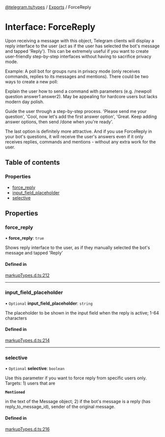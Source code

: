 [@telegram.ts/types](../README.md) / [Exports](../modules.md) / ForceReply

# Interface: ForceReply

Upon receiving a message with this object, Telegram clients will display a reply interface to the user (act as if the user has selected the bot's message and tapped 'Reply'). This can be extremely useful if you want to create user-friendly step-by-step interfaces without having to sacrifice privacy mode.

Example: A poll bot for groups runs in privacy mode (only receives commands, replies to its messages and mentions). There could be two ways to create a new poll:

Explain the user how to send a command with parameters (e.g. /newpoll question answer1 answer2). May be appealing for hardcore users but lacks modern day polish.

Guide the user through a step-by-step process. 'Please send me your question', 'Cool, now let's add the first answer option', 'Great. Keep adding answer options, then send /done when you're ready'.

The last option is definitely more attractive. And if you use ForceReply in your bot's questions, it will receive the user's answers even if it only receives replies, commands and mentions - without any extra work for the user.

## Table of contents

### Properties

- [force\_reply](ForceReply.md#force_reply)
- [input\_field\_placeholder](ForceReply.md#input_field_placeholder)
- [selective](ForceReply.md#selective)

## Properties

### force\_reply

• **force\_reply**: ``true``

Shows reply interface to the user, as if they manually selected the bot's message and tapped 'Reply'

#### Defined in

[markupTypes.d.ts:212](https://github.com/telegramsjs/types/blob/d08200f/src/markupTypes.d.ts#L212)

___

### input\_field\_placeholder

• `Optional` **input\_field\_placeholder**: `string`

The placeholder to be shown in the input field when the reply is active; 1-64 characters

#### Defined in

[markupTypes.d.ts:214](https://github.com/telegramsjs/types/blob/d08200f/src/markupTypes.d.ts#L214)

___

### selective

• `Optional` **selective**: `boolean`

Use this parameter if you want to force reply from specific users only. Targets: 1) users that are

**`Mentioned`**

in the text of the Message object; 2) if the bot's message is a reply (has reply_to_message_id), sender of the original message.

#### Defined in

[markupTypes.d.ts:216](https://github.com/telegramsjs/types/blob/d08200f/src/markupTypes.d.ts#L216)
